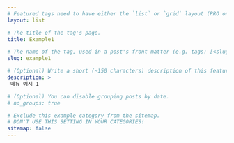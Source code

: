 ```yaml
---
# Featured tags need to have either the `list` or `grid` layout (PRO only).
layout: list

# The title of the tag's page.
title: Example1

# The name of the tag, used in a post's front matter (e.g. tags: [<slug>]).
slug: example1

# (Optional) Write a short (~150 characters) description of this featured tag.
description: >
 메뉴 예시 1

# (Optional) You can disable grouping posts by date.
# no_groups: true

# Exclude this example category from the sitemap.
# DON'T USE THIS SETTING IN YOUR CATEGORIES!
sitemap: false
---
```


